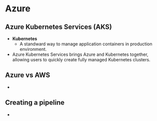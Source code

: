 # Azure 

## Azure Kubernetes Services (AKS)
- **Kubernetes**
  - A standward way to manage application containers in production environment.
- Azure Kubernetes Services brings Azure and Kubernetes together, allowing users to quickly create fully managed Kubernetes clusters.

## Azure vs AWS
- 


## Creating a pipeline
- 